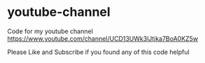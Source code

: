 # youtube-channel

Code for my youtube channel https://www.youtube.com/channel/UCD13UWk3lJtjka7BoA0KZ5w

Please Like and Subscribe if you found any of this code helpful
